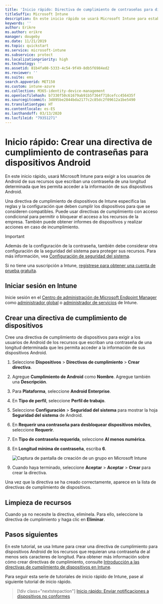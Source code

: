 ```yaml
---
title: 'Inicio rápido: Directiva de cumplimiento de contraseñas para dispositivos Android'
titleSuffix: Microsoft Intune
description: En este inicio rápido se usará Microsoft Intune para establecer la longitud de la contraseña que se exige en dispositivos Android.
keywords: ''
author: Erikre
ms.author: erikre
manager: dougeby
ms.date: 11/21/2019
ms.topic: quickstart
ms.service: microsoft-intune
ms.subservice: protect
ms.localizationpriority: high
ms.technology: ''
ms.assetid: 81b4fa08-5333-4c54-9f49-8db5f6984ed2
ms.reviewer: ''
ms.suite: ems
search.appverid: MET150
ms.custom: intune-azure
ms.collection: M365-identity-device-management
ms.openlocfilehash: b7330f50c61679ab91b5f364f718cefcc456435f
ms.sourcegitcommit: 3d895be2844bda2177c2c85dc2f09612a1be5490
ms.translationtype: HT
ms.contentlocale: es-ES
ms.lasthandoff: 03/13/2020
ms.locfileid: "79351271"
---
```

# <a name="quickstart-create-a-password-compliance-policy-for-android-devices"></a>Inicio rápido: Crear una directiva de cumplimiento de contraseñas para dispositivos Android

En este inicio rápido, usará Microsoft Intune para exigir a los usuarios de Android de sus recursos que escriban una contraseña de una longitud determinada que les permita acceder a la información de sus dispositivos Android.

Una directiva de cumplimiento de dispositivos de Intune especifica las reglas y la configuración que deben cumplir los dispositivos para que se consideren compatibles. Puede usar directivas de cumplimiento con acceso condicional para permitir o bloquear el acceso a los recursos de la empresa. También puede obtener informes de dispositivos y realizar acciones en caso de incumplimiento.

> [!IMPORTANT]
> Además de la configuración de la contraseña, también debe considerar otra configuración de la seguridad del sistema para proteger sus recursos. Para más información, vea [Configuración de seguridad del sistema](compliance-policy-create-android-for-work.md).

Si no tiene una suscripción a Intune, [regístrese para obtener una cuenta de prueba gratuita](../fundamentals/free-trial-sign-up.md).

## <a name="sign-in-to-intune"></a>Iniciar sesión en Intune

Inicie sesión en el [Centro de administración de Microsoft Endpoint Manager](https://go.microsoft.com/fwlink/?linkid=2109431) como [administrador global](../fundamentals/users-add.md#types-of-administrators) o [administrador de servicios](../fundamentals/users-add.md#types-of-administrators) de Intune.

## <a name="create-a-device-compliance-policy"></a>Crear una directiva de cumplimiento de dispositivos

Cree una directiva de cumplimiento de dispositivos para exigir a los usuarios de Android de los recursos que escriban una contraseña de una longitud determinada que les permita acceder a la información de sus dispositivos Android.

1. Seleccione **Dispositivos** > **Directivas de cumplimiento** > **Crear directiva**.

2. Agregue **Cumplimiento de Android** como **Nombre**. Agregue también una **Descripción**.

3. Para **Plataforma**, seleccione **Android Enterprise**.

4. En **Tipo de perfil**, seleccione **Perfil de trabajo**.

5. Seleccione **Configuración** > **Seguridad del sistema** para mostrar la hoja **Seguridad del sistema** de Android.

6. En **Requerir una contraseña para desbloquear dispositivos móviles**, seleccione **Requerir**.

7. En **Tipo de contraseña requerida**, seleccione **Al menos numérica**.

8. En **Longitud mínima de contraseña**, escriba **6**.

    ![Captura de pantalla de creación de un grupo en Microsoft Intune](./media/quickstart-set-password-length-android/quickstart-set-password-length-android-01.png)

9. Cuando haya terminado, seleccione **Aceptar** > **Aceptar** > **Crear** para crear la directiva.

Una vez que la directiva se ha creado correctamente, aparece en la lista de directivas de cumplimiento de dispositivos.

## <a name="clean-up-resources"></a>Limpieza de recursos

Cuando ya no necesite la directiva, elimínela. Para ello, seleccione la directiva de cumplimiento y haga clic en **Eliminar**.

## <a name="next-steps"></a>Pasos siguientes

En este tutorial, se usa Intune para crear una directiva de cumplimiento para dispositivos Android de los recursos que requieran una contraseña de al menos seis caracteres de longitud. Para obtener más información sobre cómo crear directivas de cumplimiento, consulte [Introducción a las directivas de cumplimiento de dispositivos en Intune](device-compliance-get-started.md).

Para seguir esta serie de tutoriales de inicio rápido de Intune, pase al siguiente tutorial de inicio rápido.

> [!div class="nextstepaction"]
> [Inicio rápido: Enviar notificaciones a dispositivos no conformes](quickstart-send-notification.md)
